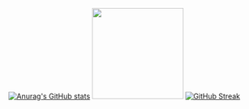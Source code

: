 [![Anurag's GitHub stats](https://github-readme-stats.vercel.app/api?username=adhishrayas)](https://github.com/anuraghazra/github-readme-stats)
<img height="180em" src="https://github-readme-stats.vercel.app/api?username=adhishrayas&show_icons=true&hide_border=true&&count_private=true&include_all_commits=true" />
[![GitHub Streak](https://github-readme-streak-stats.herokuapp.com/?user=adhishrayas)](https://git.io/streak-stats)
<!--START_SECTION:waka-->
<!--END_SECTION:waka-->
